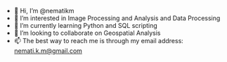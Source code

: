 - 👋 Hi, I’m @nematikm
- 👀 I’m interested in Image Processing and Analysis and Data Processing
- 🌱 I’m currently learning Python and SQL scripting
- 💞️ I’m looking to collaborate on Geospatial Analysis
- 📫 The best way to reach me is through my email address: nemati.k.m@gmail.com

<!---
nematikm/nematikm is a ✨ special ✨ repository because its `README.md` (this file) appears on your GitHub profile.
You can click the Preview link to take a look at your changes.
--->
